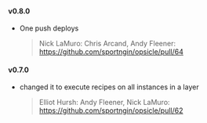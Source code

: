 #### v0.8.0
* One push deploys

  > Nick LaMuro: Chris Arcand, Andy Fleener: https://github.com/sportngin/opsicle/pull/64

#### v0.7.0
* changed it to execute recipes on all instances in a layer

  > Elliot Hursh: Andy Fleener, Nick LaMuro: https://github.com/sportngin/opsicle/pull/62

